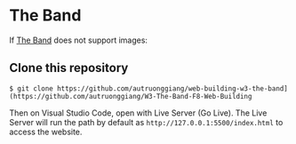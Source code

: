 # The Band

If [The Band](https://autruonggiang.github.io/W3-The-Band-F8-Web-Building/) does not support images:

## Clone this repository
`$ git clone https://github.com/autruonggiang/web-building-w3-the-band](https://github.com/autruonggiang/W3-The-Band-F8-Web-Building`

Then on Visual Studio Code, open with Live Server (Go Live). The Live Server will run the path by default as `http://127.0.0.1:5500/index.html` to access the website.
